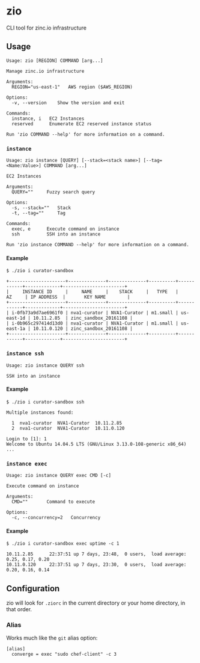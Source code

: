 # zio

CLI tool for zinc.io infrastructure

## Usage

```
Usage: zio [REGION] COMMAND [arg...]

Manage zinc.io infrastructure

Arguments:
  REGION="us-east-1"   AWS region ($AWS_REGION)

Options:
  -v, --version    Show the version and exit

Commands:
  instance, i   EC2 Instances
  reserved      Enumerate EC2 reserved instance status

Run 'zio COMMAND --help' for more information on a command.
```

### `instance`

```
Usage: zio instance [QUERY] [--stack=<stack name>] [--tag=<Name:Value>] COMMAND [arg...]

EC2 Instances

Arguments:
  QUERY=""     Fuzzy search query

Options:
  -s, --stack=""   Stack
  -t, --tag=""     Tag

Commands:
  exec, e      Execute command on instance
  ssh          SSH into an instance

Run 'zio instance COMMAND --help' for more information on a command.
```

#### Example

```
$ ./zio i curator-sandbox

+---------------------+--------------+--------------+----------+------------+-------------+-----------------------+
|     INSTANCE ID     |     NAME     |    STACK     |   TYPE   |     AZ     | IP ADDRESS  |       KEY NAME        |
+---------------------+--------------+--------------+----------+------------+-------------+-----------------------+
| i-0fb73a9d7ae6961f0 | nva1-curator | NVA1-Curator | m1.small | us-east-1d | 10.11.2.85  | zinc_sandbox_20161108 |
| i-0b965c297414d13d0 | nva1-curator | NVA1-Curator | m1.small | us-east-1a | 10.11.0.120 | zinc_sandbox_20161108 |
+---------------------+--------------+--------------+----------+------------+-------------+-----------------------+
```

### `instance ssh`

```
Usage: zio instance QUERY ssh

SSH into an instance
```

#### Example

```
$ ./zio i curator-sandbox ssh

Multiple instances found:

  1  nva1-curator  NVA1-Curator  10.11.2.85
  2  nva1-curator  NVA1-Curator  10.11.0.120

Login to [1]: 1
Welcome to Ubuntu 14.04.5 LTS (GNU/Linux 3.13.0-108-generic x86_64)
...
```

### `instance exec`

```
Usage: zio instance QUERY exec CMD [-c]

Execute command on instance

Arguments:
  CMD=""       Command to execute

Options:
  -c, --concurrency=2   Concurrency
```

#### Example

```
$ ./zio i curator-sandbox exec uptime -c 1

10.11.2.85      22:37:51 up 7 days, 23:48,  0 users,  load average: 0.25, 0.17, 0.20
10.11.0.120     22:37:51 up 7 days, 23:30,  0 users,  load average: 0.20, 0.16, 0.14
```

## Configuration

zio will look for `.ziorc` in the current directory or your home directory, in that order.

### Alias

Works much like the `git` alias option:

```
[alias]
  converge = exec "sudo chef-client" -c 3
```
